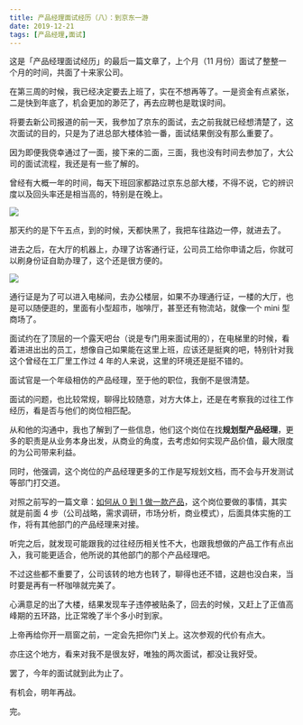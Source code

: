 ```yaml
---
title: 产品经理面试经历（八）：到京东一游
date: 2019-12-21
tags: [产品经理,面试]
---
```


这是「产品经理面试经历」的最后一篇文章了，上个月（11 月份）面试了整整一个月的时间，共面了十来家公司。

在第三周的时候，我已经决定要去上班了，实在不想再等了。一是资金有点紧张，二是快到年底了，机会更加的渺茫了，再去应聘也是耽误时间。

将要去新公司报道的前一天，我参加了京东的面试，去之前我就已经想清楚了，这次面试的目的，只是为了进总部大楼体验一番，面试结果倒没有那么重要了。

因为即便我侥幸通过了一面，接下来的二面，三面，我也没有时间去参加了，大公司的面试流程，我还是有一些了解的。

曾经有大概一年的时间，每天下班回家都路过京东总部大楼，不得不说，它的辨识度以及回头率还是相当高的，特别是在晚上。

![](/image/about_pm/IMG_20180119_174555R.jpg)

那天约的是下午五点，到的时候，天都快黑了，我把车往路边一停，就进去了。

进去之后，在大厅的机器上，办理了访客通行证，公司员工给你申请之后，你就可以刷身份证自助办理了，这个还是很方便的。

![](/image/about_pm/IMG_20191128_165941.jpg)

通行证是为了可以进入电梯间，去办公楼层，如果不办理通行证，一楼的大厅，也是可以随便逛的，里面有小型超市，咖啡厅，甚至还有物流站，就像一个 mini 型商场了。

面试约在了顶层的一个露天吧台（说是专门用来面试用的），在电梯里的时候，看着进进出出的员工，想像自己如果能在这里上班，应该还是挺爽的吧，特别针对我这个曾经在工厂里工作过 4 年的人来说，这里的环境还是挺不错的。

面试官是一个年级相仿的产品经理，至于他的职位，我倒不是很清楚。

面试的问题，也比较常规，聊得比较随意，对方大体上，还是在考察我的过往工作经历，看是否与他们的岗位相匹配。

从和他的沟通中，我也了解到了一些信息，他们这个岗位在找**规划型产品经理**，更多的职责是从业务本身出发，从商业的角度，去考虑如何实现产品价值，最大限度的为公司带来利益。

同时，他强调，这个岗位的产品经理更多的工作是写规划文档，而不会与开发测试等部门打交道。

对照之前写的一篇文章：[如何从 0 到 1 做一款产品](/2019/11/24/product-0-1)，这个岗位要做的事情，其实就是前面 4 步（公司战略，需求调研，市场分析，商业模式），后面具体实施的工作，将有其他部门的产品经理来对接。

听完之后，就发现可能跟我的过往经历相关性不大，也跟我想做的产品工作有点出入，我可能更适合，他所说的其他部门的那个产品经理吧。

不过这些都不重要了，公司该转的地方也转了，聊得也还不错，这趟也没白来，当时要是再有一杯咖啡就完美了。

心满意足的出了大楼，结果发现车子违停被贴条了，回去的时候，又赶上了正值高峰期的五环路，比正常晚了半个多小时到家。

上帝再给你开一扇窗之前，一定会先把你门关上。这次参观的代价有点大。

亦庄这个地方，看来对我不是很友好，唯独的两次面试，都没让我好受。

罢了，今年的面试就到此为止了。

有机会，明年再战。

完。


